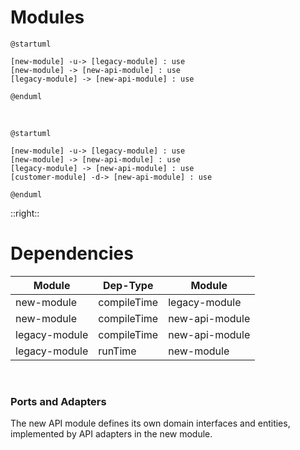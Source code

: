 # Modules

```plantuml
@startuml

[new-module] -u-> [legacy-module] : use
[new-module] -> [new-api-module] : use
[legacy-module] -> [new-api-module] : use

@enduml
```
<br>
<div v-click>

```plantuml
@startuml

[new-module] -u-> [legacy-module] : use
[new-module] -> [new-api-module] : use
[legacy-module] -> [new-api-module] : use
[customer-module] -d-> [new-api-module] : use

@enduml
```

</div>

::right::

# Dependencies
| **Module**      | **Dep-Type**  	 | **Module** 	    |
|-----------------|-----------------|-----------------|
| new-module 	    | compileTime     | legacy-module	  |
| new-module 	    | compileTime     | new-api-module	 |
| legacy-module 	 | compileTime     | new-api-module	 |
| legacy-module 	 | runTime         | new-module	     |

<br>

### Ports and Adapters
The new API module defines its own domain interfaces and entities, implemented by API adapters in the new module.